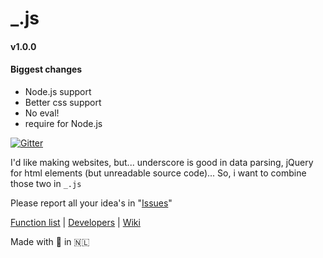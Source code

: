 # _.js
#### v1.0.0

#### Biggest changes

- Node.js support
- Better css support
- No eval!
- require for Node.js

[![Gitter](https://badges.gitter.im/Join%20Chat.svg)](https://gitter.im/wdg/_.js?utm_source=badge&utm_medium=badge&utm_campaign=pr-badge&utm_content=body_badge)

I'd like making websites, but... underscore is good in data parsing, jQuery for html elements (but unreadable source code)...
So, i want to combine those two in `_.js`

Please report all your idea's in "[Issues](https://github.com/wdg/_.js/issues)"

[Function list](https://github.com/wdg/_.js/wiki/Function%20List) | [Developers](https://github.com/wdg/_.js/wiki/Developers) | [Wiki](https://github.com/wdg/_.js/wiki)

Made with 💙 in 🇳🇱
